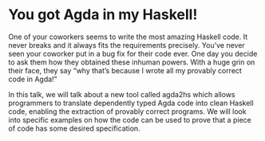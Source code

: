 You got Agda in my Haskell!
===========================

One of your coworkers seems to write the most amazing Haskell code. It never
breaks and it always fits the requirements precisely. You’ve never seen your
coworker put in a bug fix for their code ever. One day you decide to ask them
how they obtained these inhuman powers. With a huge grin on their face, they say
“why that’s because I wrote all my provably correct code in Agda!”

In this talk, we will talk about a new tool called agda2hs which allows
programmers to translate dependently typed Agda code into clean Haskell code,
enabling the extraction of provably correct programs. We will look into specific
examples on how the code can be used to prove that a piece of code has some
desired specification.
